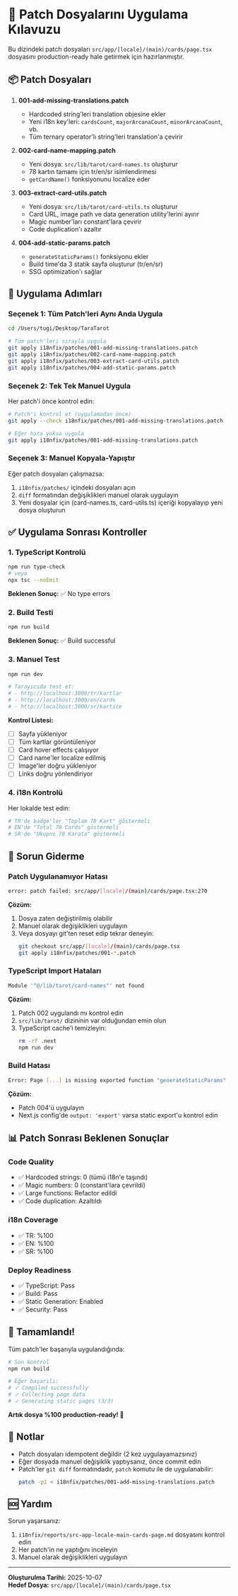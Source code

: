 # 🔧 Patch Dosyalarını Uygulama Kılavuzu

Bu dizindeki patch dosyaları `src/app/[locale]/(main)/cards/page.tsx` dosyasını
production-ready hale getirmek için hazırlanmıştır.

## 📦 Patch Dosyaları

1. **001-add-missing-translations.patch**
   - Hardcoded string'leri translation objesine ekler
   - Yeni i18n key'leri: `cardsCount`, `majorArcanaCount`, `minorArcanaCount`,
     vb.
   - Tüm ternary operator'lı string'leri translation'a çevirir

2. **002-card-name-mapping.patch**
   - Yeni dosya: `src/lib/tarot/card-names.ts` oluşturur
   - 78 kartın tamamı için tr/en/sr isimlendirmesi
   - `getCardName()` fonksiyonunu localize eder

3. **003-extract-card-utils.patch**
   - Yeni dosya: `src/lib/tarot/card-utils.ts` oluşturur
   - Card URL, image path ve data generation utility'lerini ayırır
   - Magic number'ları constant'lara çevirir
   - Code duplication'ı azaltır

4. **004-add-static-params.patch**
   - `generateStaticParams()` fonksiyonu ekler
   - Build time'da 3 statik sayfa oluşturur (tr/en/sr)
   - SSG optimization'ı sağlar

## 🚀 Uygulama Adımları

### Seçenek 1: Tüm Patch'leri Aynı Anda Uygula

```bash
cd /Users/tugi/Desktop/TaraTarot

# Tüm patch'leri sırayla uygula
git apply i18nfix/patches/001-add-missing-translations.patch
git apply i18nfix/patches/002-card-name-mapping.patch
git apply i18nfix/patches/003-extract-card-utils.patch
git apply i18nfix/patches/004-add-static-params.patch
```

### Seçenek 2: Tek Tek Manuel Uygula

Her patch'i önce kontrol edin:

```bash
# Patch'i kontrol et (uygulamadan önce)
git apply --check i18nfix/patches/001-add-missing-translations.patch

# Eğer hata yoksa uygula
git apply i18nfix/patches/001-add-missing-translations.patch
```

### Seçenek 3: Manuel Kopyala-Yapıştır

Eğer patch dosyaları çalışmazsa:

1. `i18nfix/patches/` içindeki dosyaları açın
2. `diff` formatından değişiklikleri manuel olarak uygulayın
3. Yeni dosyalar için (card-names.ts, card-utils.ts) içeriği kopyalayıp yeni
   dosya oluşturun

## ✅ Uygulama Sonrası Kontroller

### 1. TypeScript Kontrolü

```bash
npm run type-check
# veya
npx tsc --noEmit
```

**Beklenen Sonuç:** ✅ No type errors

### 2. Build Testi

```bash
npm run build
```

**Beklenen Sonuç:** ✅ Build successful

### 3. Manuel Test

```bash
npm run dev

# Tarayıcıda test et:
# - http://localhost:3000/tr/kartlar
# - http://localhost:3000/en/cards
# - http://localhost:3000/sr/kartice
```

**Kontrol Listesi:**

- [ ] Sayfa yükleniyor
- [ ] Tüm kartlar görüntüleniyor
- [ ] Card hover effects çalışıyor
- [ ] Card name'ler localize edilmiş
- [ ] Image'ler doğru yükleniyor
- [ ] Links doğru yönlendiriyor

### 4. i18n Kontrolü

Her lokalde test edin:

```bash
# TR'de badge'ler "Toplam 78 Kart" göstermeli
# EN'de "Total 78 Cards" göstermeli
# SR'de "Ukupno 78 Karata" göstermeli
```

## 🐛 Sorun Giderme

### Patch Uygulanamıyor Hatası

```bash
error: patch failed: src/app/[locale]/(main)/cards/page.tsx:270
```

**Çözüm:**

1. Dosya zaten değiştirilmiş olabilir
2. Manuel olarak değişiklikleri uygulayın
3. Veya dosyayı git'ten reset edip tekrar deneyin:
   ```bash
   git checkout src/app/[locale]/(main)/cards/page.tsx
   git apply i18nfix/patches/001-*.patch
   ```

### TypeScript Import Hataları

```typescript
Module '"@/lib/tarot/card-names"' not found
```

**Çözüm:**

1. Patch 002 uygulandı mı kontrol edin
2. `src/lib/tarot/` dizininin var olduğundan emin olun
3. TypeScript cache'i temizleyin:
   ```bash
   rm -rf .next
   npm run dev
   ```

### Build Hatası

```bash
Error: Page [...] is missing exported function "generateStaticParams"
```

**Çözüm:**

- Patch 004'ü uygulayın
- Next.js config'de `output: 'export'` varsa static export'u kontrol edin

## 📊 Patch Sonrası Beklenen Sonuçlar

### Code Quality

- ✅ Hardcoded strings: 0 (tümü i18n'e taşındı)
- ✅ Magic numbers: 0 (constant'lara çevrildi)
- ✅ Large functions: Refactor edildi
- ✅ Code duplication: Azaltıldı

### i18n Coverage

- ✅ TR: %100
- ✅ EN: %100
- ✅ SR: %100

### Deploy Readiness

- ✅ TypeScript: Pass
- ✅ Build: Pass
- ✅ Static Generation: Enabled
- ✅ Security: Pass

## 🎉 Tamamlandı!

Tüm patch'ler başarıyla uygulandığında:

```bash
# Son kontrol
npm run build

# Eğer başarılı:
# ✓ Compiled successfully
# ✓ Collecting page data
# ✓ Generating static pages (3/3)
```

**Artık dosya %100 production-ready! 🚀**

## 📝 Notlar

- Patch dosyaları idempotent değildir (2 kez uygulayamazsınız)
- Eğer dosyada manuel değişiklik yaptıysanız, önce commit edin
- Patch'ler `git diff` formatındadır, `patch` komutu ile de uygulanabilir:
  ```bash
  patch -p1 < i18nfix/patches/001-add-missing-translations.patch
  ```

## 🆘 Yardım

Sorun yaşarsanız:

1. `i18nfix/reports/src-app-locale-main-cards-page.md` dosyasını kontrol edin
2. Her patch'in ne yaptığını inceleyin
3. Manuel olarak değişiklikleri uygulayın

---

**Oluşturulma Tarihi:** 2025-10-07  
**Hedef Dosya:** `src/app/[locale]/(main)/cards/page.tsx`
